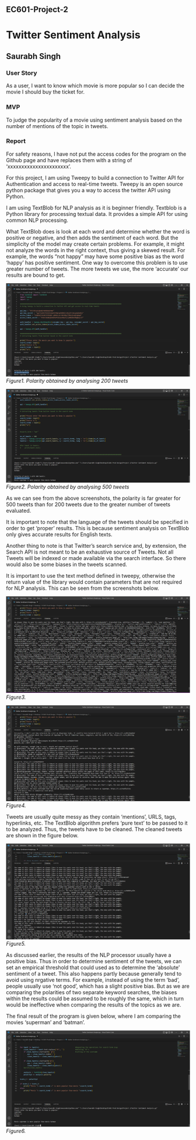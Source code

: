 ## EC601-Project-2
# Twitter Sentiment Analysis
## Saurabh Singh

### User Story
As a user, I want to know which movie is more popular so I can decide the movie I should buy the ticket for.

### MVP
To judge the popularity of a movie using sentiment analysis based on the number of mentions of the topic in tweets.

### Report
For safety reasons, I have not put the access codes for the program on the Github page and have replaces them with a string of ‘xxxxxxxxxxxxxxxxxxxxxx’.

For this project, I am using Tweepy to build a connection to Twitter API for Authentication and access to real-time tweets. Tweepy is an open source python package that gives you a way to access the twitter API using Python.

I am using TextBlob for NLP analysis as it is beginner friendly. Textblob is a Python library for processing textual data. It provides a simple API for using common NLP processing.

What TextBlob does is look at each word and determine whether the word is positive or negative, and then adds the sentiment of each word. But the simplicity of the model may create certain problems. For example, it might not analyze the words in the right context, thus giving a skewed result. For example, the words “not happy” may have some positive bias as the word ‘happy’ has positive sentiment. One way to overcome this problem is to use greater number of tweets. The more tweets we use, the more ‘accurate’ our results are bound to get. 

![Polarity by ana](https://github.com/saurabhsingh3012/EC601-Project-2/blob/main/Images/Screenshot%20(1044).png)
*Figure1. Polarity obtained by analysing 200 tweets*

![](https://github.com/saurabhsingh3012/EC601-Project-2/blob/main/Images/Screenshot%20(1045).png)
*Figure2. Polarity obtained by analysing 500 tweets*

As we can see from the above screenshots, the polarity is far greater for 500 tweets than for 200 tweets due to the greater number of tweets evaluated.

It is important to note that the language of the tweets should be specified in order to get ‘proper’ results. This is because sentiment analysis on TextBlob only gives accurate results for English texts.

Another thing to note is that Twitter’s search service and, by extension, the Search API is not meant to be an exhaustive source of Tweets. Not all Tweets will be indexed or made available via the search interface. So there would also be some biases in the tweets scanned.

It is important to use the text method defined in tweepy, otherwise the return value of the library would contain parameters that are not required for NLP analysis. This can be seen from the screenshots below.

![](https://github.com/saurabhsingh3012/EC601-Project-2/blob/main/Images/Screenshot%20(1046).png)
*Figure3.*

![](https://github.com/saurabhsingh3012/EC601-Project-2/blob/main/Images/Screenshot%20(1047).png)
*Figure4.*

Tweets are usually quite messy as they contain ‘mentions’, URLS, tags, hyperlinks, etc. The TextBlob algorithm prefers ‘pure text’ to be passed to it to be analyzed. Thus, the tweets have to be cleaned. The cleaned tweets are shown in the figure below. 

![](https://github.com/saurabhsingh3012/EC601-Project-2/blob/main/Images/Screenshot%20(1048).png)
*Figure5.*

As discussed earlier, the results of the NLP processor usually have a positive bias. Thus in order to determine sentiment of the tweets, we can set an empirical threshold that could used as to determine the ‘absolute’ sentiment of a tweet. This also happens partly because generally tend to avoid using nrgative terms. For example, instead of using the term ‘bad’, people usually use ‘not good’, which has a slight positive bias. But as we are comparing the polarities of two separate keyword searches, the biases within the results could be assumed to be roughly the same, which in turn would be ineffective when comparing the results of the topics as we are.

The final result of the program is given below, where I am comparing the movies ‘superman’ and ‘batman’. 

![](https://github.com/saurabhsingh3012/EC601-Project-2/blob/main/Images/Screenshot%20(1049).png)
*Figure6.*
